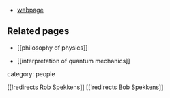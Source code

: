 

* [webpage](https://perimeterinstitute.ca/people/robert-spekkens)

## Related pages

* [[philosophy of physics]]

* [[interpretation of quantum mechanics]]

category: people

[[!redirects Rob Spekkens]]
[[!redirects Bob Spekkens]]